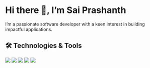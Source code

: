 <div align="left">
  <h1>Hi there 👋, I’m Sai Prashanth</h1>
  <p>I’m a passionate software developer with a keen interest in building impactful applications.</p>
</div>

<div align="left">
  <h2>🛠️ Technologies & Tools</h2>
      <a href="https://github.com/KSaiPrashanth"><img src="https://skillicons.dev/icons?i=js,py" /></a>
      <a href="https://github.com/KSaiPrashanth"><img src="https://skillicons.dev/icons?i=react,nodejs,express,flask,django" /></a>
      <a href="[github.com/KSaiPrashanth](https://github.com/KSaiPrashanth)"><img src="https://skillicons.dev/icons?i=bootstrap,tailwind" /></a>
      <a href="https://github.com/KSaiPrashanth"><img src="https://skillicons.dev/icons?i=mongodb,postgresql" /></a>
      <a href="https://github.com/KSaiPrashanth"><img src="https://skillicons.dev/icons?i=docker,kubernetes,postman,git,github,vscode" /></a>
</div>
